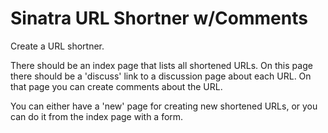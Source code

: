 # Sinatra URL Shortner w/Comments

Create a URL shortner. 

There should be an index page that lists all shortened URLs. On this page there should be a 'discuss' link to a discussion page about each URL. On that page you can create comments about the URL. 

You can either have a 'new' page for creating new shortened URLs, or you can do it from the index page with a form. 
